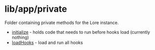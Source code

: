 # lib/app/private

Folder containing private methods for the Lore instance.

* [initialize](/docs/architecture/app/private/initialize.md) - holds code that needs to run before hooks load (currently nothing)
* [loadHooks](/docs/architecture/app/private/loadHooks.md) - load and run all hooks
